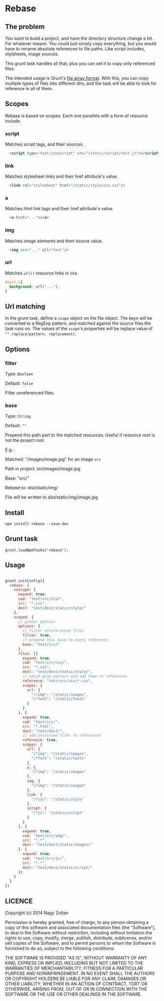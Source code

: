 Rebase
=======

## The problem

You want to build a project, and have the directory structure change a bit.
For whatever reason. You could just simply copy everything,
but you would have to rename absolute references to file paths.
Like script includes, stylsheets, image sources.

This grunt task handles all that, plus you can set it to copy only referenced files.

The intended usage is Grunt's [file array format](http://gruntjs.com/configuring-tasks#files-array-format).
With this, you can copy multiple types of files into different dirs, and the task will be able to look for reference
in all of them.

## Scopes

Rebase is based on scopes. Each one parallels with a form of resource include.

### script

  Matches script tags, and their sources.

```html
  <script type="text/javascript" src="/static/script/test.js"></script>
```

### link

  Matches stylesheet links and their href attribute's value.

```html
  <link rel="stylesheet" href="/static/style/css.css"/>
```

### a

  Matches html link tags and their href attribute's value.

```html
  <a href="..."></a>
```

### img

  Matches image elements and their source value.

```html
  <img src="..." alt="test"/>
```

### url

  Matches `url()` resource links in css.

```css
#test-1{
  background: url("...");
}
```

## Url matching

In the grunt task, define a `scope` object on the file object.
The keys will be converted to a RegExp pattern, and matched against the source files
the task runs on. The values of the `scope`'s properties will be replace value of `"".replace(pattern, replacement)`.

## Options

### filter

Type: `Boolean`

Default: `false`

Filter unreferenced files.

### base

Type: `String`

Default: `""`

Prepend this path part to the matched resources. Useful if resource root is not the project root.

E.g.:

Matched: "/images/image.jpg" for an image `src`

Path in project: src/images/image.jpg

Base: "src/"

Rebase to: dist/static/img/

File will be written to dist/static/img/image.jpg


## Install

    npm install rebase --save-dev

## Grunt task

    grunt.loadNpmTasks('rebase');

## Usage


```js

grunt.initConfig({
  rebase: {
    noscope: {
      expand: true,
      cwd: "test/src/css/",
      src: "*.css",
      dest: "test/dest/static/style/"
    },
    scoped: {
      // global options
      options: {
        // filter unreferenced files
        filter: true,
        // prepend this base to every reference
        base: "test/src/"
      },
      files: [{
        expand: true,
        cwd: "test/src/css/",
        src: "*.css",
        dest: "test/dest/static/style/",
        // match glob pattern and add them to references
        reference: "test/src/css/*.css",
        scopes: {
          url: {
            "/?img": "/static/images",
            "/?font": "/static/fonts"
          }
        }
      }, {
        expand: true,
        cwd: "test/src/",
        src: "*.html",
        dest: "test/dest/",
        // add processed files to references
        reference: true,
        scopes: {
          url: {
            "/?img": "/static/images",
            "/?font": "/static/fonts"
          },
          a: {
            "/?img": "/static/images"
          },
          img: {
            "/?img": "/static/images"
          },
          link: {
            "/?css": "/static/style"
          },
          script: {
            "/?js": "/static/script"
          }
        }
      }, {
        expand: true,
        cwd: "test/src/img/",
        src: "*.*",
        dest: "test/dest/static/images/"
      }, {
        expand: true,
        cwd: "test/src/js/",
        src: "*.*",
        dest: "test/dest/static/script/"
      }]
    }
  }
})

```

## LICENCE

Copyright (c) 2014 Nagy Zoltan

Permission is hereby granted, free of charge, to any person obtaining a copy
of this software and associated documentation files (the "Software"), to deal
in the Software without restriction, including without limitation the rights
to use, copy, modify, merge, publish, distribute, sublicense, and/or sell
copies of the Software, and to permit persons to whom the Software is
furnished to do so, subject to the following conditions:

THE SOFTWARE IS PROVIDED "AS IS", WITHOUT WARRANTY OF ANY KIND, EXPRESS OR
IMPLIED, INCLUDING BUT NOT LIMITED TO THE WARRANTIES OF MERCHANTABILITY,
FITNESS FOR A PARTICULAR PURPOSE AND NONINFRINGEMENT. IN NO EVENT SHALL THE
AUTHORS OR COPYRIGHT HOLDERS BE LIABLE FOR ANY CLAIM, DAMAGES OR OTHER
LIABILITY, WHETHER IN AN ACTION OF CONTRACT, TORT OR OTHERWISE, ARISING FROM,
OUT OF OR IN CONNECTION WITH THE SOFTWARE OR THE USE OR OTHER DEALINGS IN THE
SOFTWARE.